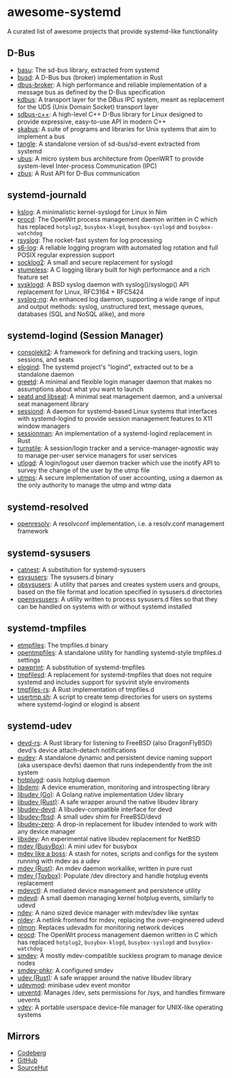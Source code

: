 # awesome-systemd
A curated list of awesome projects that provide systemd-like functionality

## D-Bus
- [basu](https://sr.ht/~emersion/basu/): The sd-bus library, extracted from
systemd
- [busd](https://github.com/dbus2/busd): A D-Bus bus (broker) implementation
in Rust
- [dbus-broker](https://github.com/bus1/dbus-broker): A high performance
and reliable implementation of a message bus as defined by the D-Bus
specification
- [kdbus](https://www.freedesktop.org/wiki/Software/systemd/kdbus/): A transport
layer for the DBus IPC system, meant as replacement for the UDS (Unix Domain
Socket) transport layer
- [sdbus-c++](https://github.com/Kistler-Group/sdbus-cpp): A high-level C++
D-Bus library for Linux designed to provide expressive, easy-to-use API in
modern C++
- [skabus](https://skarnet.org/software/skabus/): A suite of programs and
libraries for Unix systems that aim to implement a bus
- [tangle](https://github.com/chimera-linux/tangle): A standalone version of
sd-bus/sd-event extracted from systemd
- [ubus](https://openwrt.org/docs/techref/ubus): A micro system bus
architecture from OpenWRT to provide system-level Inter-process
Communication (IPC)
- [zbus](https://github.com/dbus2/zbus): A Rust API for D-Bus communication

## systemd-journald
- [kslog](https://github.com/c-blake/kslog): A minimalistic kernel-syslogd for
Linux in Nim
- [procd](https://openwrt.org/docs/techref/procd): The OpenWrt process
management daemon written in C which has replaced `hotplug2`, `busybox-klogd`,
`busybox-syslogd` and `busybox-watchdog`
- [rsyslog](https://www.rsyslog.com/): The rocket-fast system for log
processing
- [s6-log](https://skarnet.org/software/s6/s6-log.html): A reliable logging
program with automated log rotation and full POSIX regular expression support
- [socklog2](https://smarden.org/socklog2/): A small and secure replacement
for syslogd
- [stumpless](https://github.com/goatshriek/stumpless): A C logging library
built for high performance and a rich feature set
- [sysklogd](https://github.com/troglobit/sysklogd): A BSD syslog daemon with
syslog()/syslogp() API replacement for Linux, RFC3164 + RFC5424
- [syslog-ng](https://github.com/syslog-ng/syslog-ng): An enhanced log daemon,
supporting a wide range of input and output methods: syslog, unstructured text,
message queues, databases (SQL and NoSQL alike), and more

## systemd-logind (Session Manager)
- [consolekit2](https://github.com/ConsoleKit2/ConsoleKit2): A framework for
defining and tracking users, login sessions, and seats
- [elogind](https://github.com/elogind/elogind): The systemd project's
"logind", extracted out to be a standalone daemon
- [greetd](https://git.sr.ht/~kennylevinsen/greetd): A minimal and flexible
login manager daemon that makes no assumptions about what you want to launch
- [seatd and libseat](https://git.sr.ht/~kennylevinsen/seatd): A minimal seat
management daemon, and a universal seat management library
- [sessiond](https://jcrd.github.io/sessiond/): A daemon for systemd-based
Linux systems that interfaces with systemd-logind to provide session management
features to X11 window managers
- [sessionman](https://github.com/KillingSpark/sessionman): An implementation
of a systemd-logind replacement in Rust
- [turnstile](https://github.com/chimera-linux/turnstile): A session/login
tracker and a service-manager-agnostic way to manage per-user service managers
for user services
- [utlogd](https://web.obarun.org/software/utlogd/latest/): A login/logout user
daemon tracker which use the inotify API to survey the change of the user by the
utmp file
- [utmps](https://skarnet.org/software/utmps/): A secure implementation of user
accounting, using a daemon as the only authority to manage the utmp and wtmp
data

## systemd-resolved
- [openresolv](https://roy.marples.name/projects/openresolv): A resolvconf
implementation, i.e. a resolv.conf management framework

## systemd-sysusers
- [catnest](https://github.com/eweOS/catnest): A substitution for
systemd-sysusers
- [esysusers](https://packages.artixlinux.org/packages/system/x86_64/esysusers/):
The sysusers.d binary
- [obsysusers](https://web.obarun.org/software/obsysusers/obsysusers.html): A
utility that parses and creates system users and groups, based on the file
format and location specified in sysusers.d directories
- [opensysusers](https://github.com/cromerc/opensysusers): A utility written to
process sysusers.d files so that they can be handled on systems with or without
systemd installed

## systemd-tmpfiles
- [etmpfiles](https://packages.artixlinux.org/packages/system/x86_64/etmpfiles/):
The tmpfiles.d binary
- [opentmpfiles](https://github.com/OpenRC/opentmpfiles): A standalone utility
for handling systemd-style tmpfiles.d settings
- [pawprint](https://github.com/eweOS/pawprint): A substitution of
systemd-tmpfiles
- [tmpfilesd](https://github.com/juur/tmpfilesd): A replacement for
systemd-tmpfiles that does not require systemd and includes support for
sysvinit style enviroments
- [tmpfiles-rs](https://github.com/rust-torino/tmpfiles-rs): A Rust
implementation of tmpfiles.d
- [usertmp.sh](https://codeberg.org/Zucca/usertmp.sh): A script to create temp
directories for users on systems where systemd-logind or elogind is absent

## systemd-udev
- [devd-rs](https://codeberg.org/valpackett/devd-rs): A Rust library for
listening to FreeBSD (also DragonFlyBSD) devd's device attach-detach
notifications
- [eudev](https://github.com/eudev-project/eudev): A standalone dynamic and
persistent device naming support (aka userspace devfs) daemon that runs
independently from the init system
- [hotplugd](https://github.com/oasislinux/hotplugd): oasis hotplug daemon
- [libdemi](https://github.com/illiliti/libdemi): A device enumeration,
monitoring and introspecting library
- [libudev (Go)](https://github.com/citilinkru/libudev): A Golang native
implementation Udev library
- [libudev (Rust)](https://github.com/dcuddeback/libudev-rs): A safe wrapper
around the native libudev library
- [libudev-devd](https://github.com/wulf7/libudev-devd): A libudev-compatible
interface for devd
- [libudev-fbsd](https://github.com/jiixyj/libudev-fbsd): A small udev shim for
FreeBSD/devd
- [libudev-zero](https://github.com/illiliti/libudev-zero): A drop-in
replacement for libudev intended to work with any device manager
- [libxdev](https://github.com/krytarowski/libxdev): An experimental native
libudev replacement for NetBSD
- [mdev (BusyBox)](https://busybox.net/): A mini udev for busybox
- [mdev like a boss](https://github.com/slashbeast/mdev-like-a-boss): A stash
for notes, scripts and configs for the system running with mdev as a udev
- [mdev (Rust)](https://github.com/rust-italia/mdev): An mdev daemon workalike,
written in pure rust
- [mdev (Toybox)](http://landley.net/toybox/): Populate /dev directory and
handle hotplug events
replacement
- [mdevctl](https://github.com/mdevctl/mdevctl): A mediated device management
and persistence utility
- [mdevd](https://skarnet.org/software/mdevd/): A small daemon managing kernel
hotplug events, similarly to udevd
- [ndev](https://github.com/TAAPArthur/ndev): A nano sized device manager with
mdev/sdev like syntax
- [nldev](https://core.suckless.org/nldev/): A netlink frontend for mdev,
replacing the over-engineered udevd
- [nlmon](https://core.suckless.org/nldev/): Replaces udevadm for monitoring
network devices
- [procd](https://openwrt.org/docs/techref/procd): The OpenWrt process
management daemon written in C which has replaced `hotplug2`, `busybox-klogd`,
`busybox-syslogd` and `busybox-watchdog`
- [smdev](https://core.suckless.org/smdev/): A mostly mdev-compatible suckless
program to manage device nodes
- [smdev-phkr](https://aur.archlinux.org/packages/smdev): A configured smdev
- [udev (Rust)](https://github.com/Smithay/udev-rs): A safe wrapper around the
native libudev library
- [udevmod](https://github.com/arsv/minibase/tree/master/src/udev): minibase
udev event monitor
- [ueventd](https://android.googlesource.com/platform/system/core/+/master/init/README.ueventd.md):
Manages /dev, sets permissions for /sys, and handles firmware uevents
- [vdev](https://github.com/jcnelson/vdev): A portable userspace device-file
manager for UNIX-like operating systems

## Mirrors
- [Codeberg](https://codeberg.org/firasuke/awesome-systemd)
- [GitHub](https://github.com/firasuke/awesome-systemd)
- [SourceHut](https://git.sr.ht/~firasuke/awesome-systemd)
